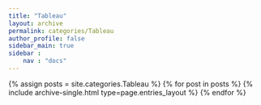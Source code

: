 ```yaml
---
title: "Tableau"
layout: archive
permalink: categories/Tableau
author_profile: false
sidebar_main: true
sidebar :
    nav : "docs"
---
```


{% assign posts = site.categories.Tableau %}
{% for post in posts %} {% include archive-single.html type=page.entries_layout %} {% endfor %}